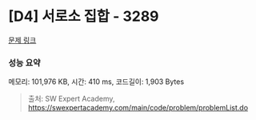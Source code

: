 # [D4] 서로소 집합 - 3289 

[문제 링크](https://swexpertacademy.com/main/code/problem/problemDetail.do?contestProbId=AWBJKA6qr2oDFAWr) 

### 성능 요약

메모리: 101,976 KB, 시간: 410 ms, 코드길이: 1,903 Bytes



> 출처: SW Expert Academy, https://swexpertacademy.com/main/code/problem/problemList.do